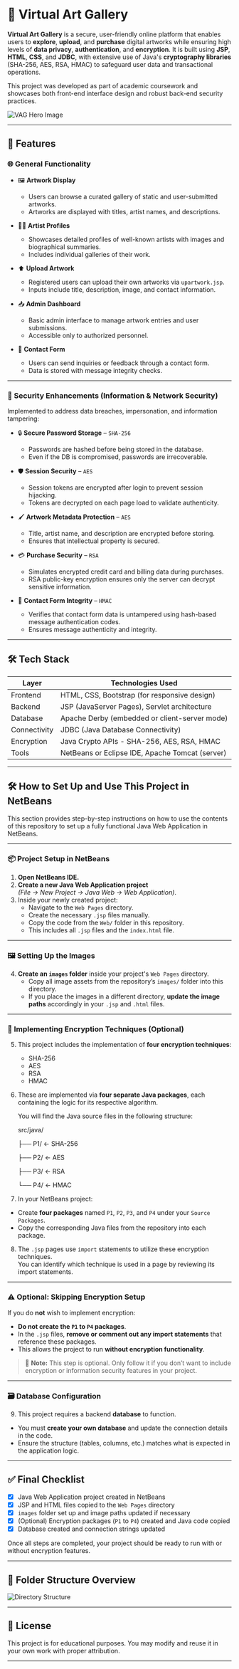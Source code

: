# 🎨 Virtual Art Gallery

**Virtual Art Gallery** is a secure, user-friendly online platform that enables users to **explore**, **upload**, and **purchase** digital artworks while ensuring high levels of **data privacy**, **authentication**, and **encryption**. It is built using **JSP**, **HTML**, **CSS**, and **JDBC**, with extensive use of Java's **cryptography libraries** (SHA-256, AES, RSA, HMAC) to safeguard user data and transactional operations.

This project was developed as part of academic coursework and showcases both front-end interface design and robust back-end security practices.

![VAG Hero Image](https://github.com/Uday-Bhoi/Virtual-Art-Gallery/blob/main/Screenshots/VAG%20Hero%20Page.png?raw=true)

---

## 📌 Features

### 🌐 General Functionality

- 🖼️ **Artwork Display**
  - Users can browse a curated gallery of static and user-submitted artworks.
  - Artworks are displayed with titles, artist names, and descriptions.

- 👩‍🎨 **Artist Profiles**
  - Showcases detailed profiles of well-known artists with images and biographical summaries.
  - Includes individual galleries of their work.

- ⬆️ **Upload Artwork**
  - Registered users can upload their own artworks via `upartwork.jsp`.
  - Inputs include title, description, image, and contact information.

- 📥 **Admin Dashboard**
  - Basic admin interface to manage artwork entries and user submissions.
  - Accessible only to authorized personnel.

- 💬 **Contact Form**
  - Users can send inquiries or feedback through a contact form.
  - Data is stored with message integrity checks.

---

### 🔐 Security Enhancements (Information & Network Security)

Implemented to address data breaches, impersonation, and information tampering:

- 🔒 **Secure Password Storage** – `SHA-256`
  - Passwords are hashed before being stored in the database.
  - Even if the DB is compromised, passwords are irrecoverable.

- 🛡️ **Session Security** – `AES`
  - Session tokens are encrypted after login to prevent session hijacking.
  - Tokens are decrypted on each page load to validate authenticity.

- 🖌️ **Artwork Metadata Protection** – `AES`
  - Title, artist name, and description are encrypted before storing.
  - Ensures that intellectual property is secured.

- 💳 **Purchase Security** – `RSA`
  - Simulates encrypted credit card and billing data during purchases.
  - RSA public-key encryption ensures only the server can decrypt sensitive information.

- 📧 **Contact Form Integrity** – `HMAC`
  - Verifies that contact form data is untampered using hash-based message authentication codes.
  - Ensures message authenticity and integrity.

---

## 🛠️ Tech Stack

| Layer       | Technologies Used                                      |
|-------------|--------------------------------------------------------|
| Frontend    | HTML, CSS, Bootstrap (for responsive design)          |
| Backend     | JSP (JavaServer Pages), Servlet architecture           |
| Database    | Apache Derby (embedded or client-server mode)          |
| Connectivity| JDBC (Java Database Connectivity)                      |
| Encryption  | Java Crypto APIs - SHA-256, AES, RSA, HMAC             |
| Tools       | NetBeans or Eclipse IDE, Apache Tomcat (server)        |

---

## 🛠️ How to Set Up and Use This Project in NetBeans

This section provides step-by-step instructions on how to use the contents of this repository to set up a fully functional Java Web Application in NetBeans.

---

### 📦 Project Setup in NetBeans

1. **Open NetBeans IDE.**
2. **Create a new Java Web Application project**  
   *(File → New Project → Java Web → Web Application)*.
3. Inside your newly created project:
   - Navigate to the `Web Pages` directory.
   - Create the necessary `.jsp` files manually.
   - Copy the code from the `Web/` folder in this repository.
   - This includes all `.jsp` files and the `index.html` file.

---

### 🖼️ Setting Up the Images

4. **Create an `images` folder** inside your project's `Web Pages` directory.
   - Copy all image assets from the repository’s `images/` folder into this directory.
   - If you place the images in a different directory, **update the image paths** accordingly in your `.jsp` and `.html` files.

---

### 🔐 Implementing Encryption Techniques (Optional)

5. This project includes the implementation of **four encryption techniques**:
   - SHA-256
   - AES
   - RSA
   - HMAC

6. These are implemented via **four separate Java packages**, each containing the logic for its respective algorithm.

   You will find the Java source files in the following structure:

   src/java/
   
   ├── P1/ ← SHA-256
   
   ├── P2/ ← AES
   
   ├── P3/ ← RSA
   
   └── P4/ ← HMAC


8. In your NetBeans project:
- Create **four packages** named `P1`, `P2`, `P3`, and `P4` under your `Source Packages`.
- Copy the corresponding Java files from the repository into each package.

8. The `.jsp` pages use `import` statements to utilize these encryption techniques.  
You can identify which technique is used in a page by reviewing its import statements.

---

### ⚠️ Optional: Skipping Encryption Setup

If you do **not** wish to implement encryption:

- **Do not create the `P1` to `P4` packages**.
- In the `.jsp` files, **remove or comment out any import statements** that reference these packages.
- This allows the project to run **without encryption functionality**.

> 🔸 **Note:** This step is optional. Only follow it if you don’t want to include encryption or information security features in your project.

---

### 🗃️ Database Configuration

9. This project requires a backend **database** to function.

- You must **create your own database** and update the connection details in the code.
- Ensure the structure (tables, columns, etc.) matches what is expected in the application logic.

---

## ✅ Final Checklist

- [x] Java Web Application project created in NetBeans  
- [x] JSP and HTML files copied to the `Web Pages` directory  
- [x] `images` folder set up and image paths updated if necessary  
- [x] (Optional) Encryption packages (`P1` to `P4`) created and Java code copied  
- [x] Database created and connection strings updated  

Once all steps are completed, your project should be ready to run with or without encryption features.

---

## 📂 Folder Structure Overview

![Directory Structure](https://github.com/Uday-Bhoi/Virtual-Art-Gallery/blob/main/Screenshots/Net%20Beans%20Virtual%20Art%20Gallery%20Directory%20Structure.png?raw=true)

---

## 📜 License

This project is for educational purposes. You may modify and reuse it in your own work with proper attribution.

---
